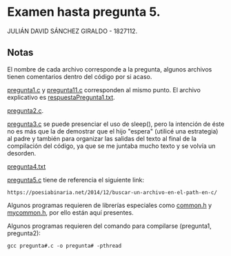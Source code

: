 # Examen hasta pregunta 5.
JULIÁN DAVID SÁNCHEZ GIRALDO - 1827112.
## Notas
El nombre de cada archivo corresponde a la pregunta, algunos archivos tienen comentarios
dentro del código por si acaso.

[pregunta1.c](pregunta1.c) y [pregunta11.c](pregunta11.c) corresponden al mismo punto. El archivo explicativo
es [respuestaPregunta1.txt](respuestaPregunta1.txt).

[pregunta2.c](pregunta2.c).

[pregunta3.c](pregunta3.c) se puede presenciar el uso de sleep(), pero la intención de éste no es más que la de demostrar que el hijo "espera" (utilicé una estrategia) al padre y también para organizar las salidas del texto al final de la compilación del código, ya que se me juntaba mucho texto y se volvía un desorden.

[pregunta4.txt](pregunta4.txt)

[pregunta5.c](pregunta5.c) tiene de referencia el siguiente link:
```
https://poesiabinaria.net/2014/12/buscar-un-archivo-en-el-path-en-c/
```

Algunos programas requieren de librerías especiales
como [common.h](common.h) y [mycommon.h](mycommon.h), por ello están aquí presentes.

Algunos programas requieren del comando para compilarse (pregunta1, pregunta2):
```
gcc pregunta#.c -o pregunta# -pthread
```


